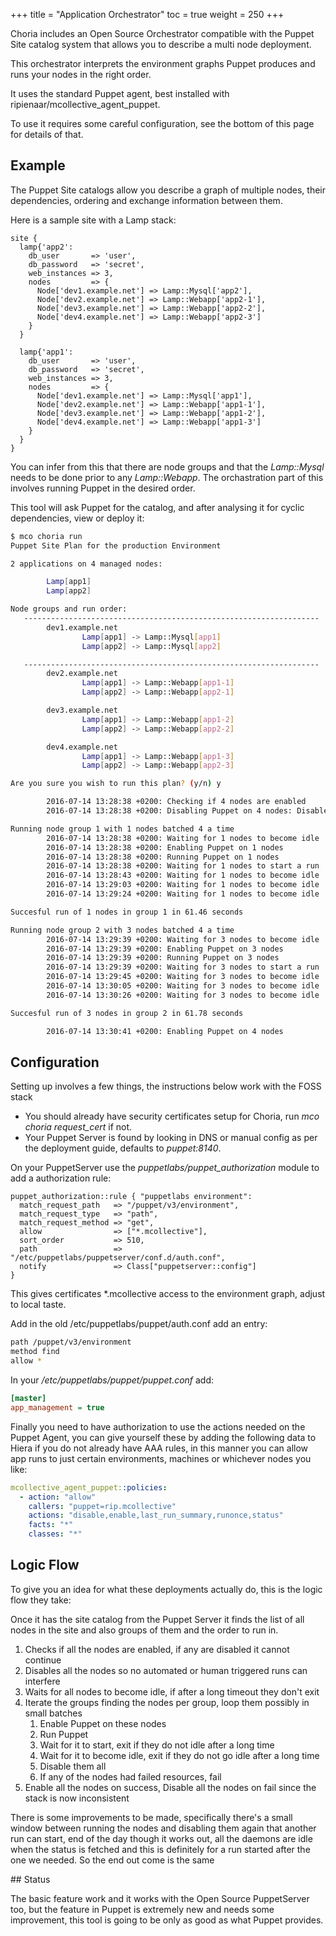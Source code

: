 +++
title = "Application Orchestrator"
toc = true
weight = 250
+++

Choria includes an Open Source Orchestrator compatible with the Puppet Site catalog system that allows you to describe a multi node deployment.

This orchestrator interprets the environment graphs Puppet produces and runs your nodes in the right order.

It uses the standard Puppet agent, best installed with ripienaar/mcollective_agent_puppet.

To use it requires some careful configuration, see the bottom of this page for details of that.

## Example

The Puppet Site catalogs allow you describe a graph of multiple nodes, their dependencies, ordering and exchange information between them.

Here is a sample site with a Lamp stack:

```puppet
site {
  lamp{'app2':
    db_user       => 'user',
    db_password   => 'secret',
    web_instances => 3,
    nodes         => {
      Node['dev1.example.net'] => Lamp::Mysql['app2'],
      Node['dev2.example.net'] => Lamp::Webapp['app2-1'],
      Node['dev3.example.net'] => Lamp::Webapp['app2-2'],
      Node['dev4.example.net'] => Lamp::Webapp['app2-3']
    }
  }

  lamp{'app1':
    db_user       => 'user',
    db_password   => 'secret',
    web_instances => 3,
    nodes         => {
      Node['dev1.example.net'] => Lamp::Mysql['app1'],
      Node['dev2.example.net'] => Lamp::Webapp['app1-1'],
      Node['dev3.example.net'] => Lamp::Webapp['app1-2'],
      Node['dev4.example.net'] => Lamp::Webapp['app1-3']
    }
  }
}
```

You can infer from this that there are node groups and that the _Lamp::Mysql_ needs to be done prior to any _Lamp::Webapp_.  The orchastration part of this involves running Puppet in the desired order.

This tool will ask Puppet for the catalog, and after analysing it for cyclic dependencies, view or deploy it:

```bash
$ mco choria run
Puppet Site Plan for the production Environment

2 applications on 4 managed nodes:

        Lamp[app1]
        Lamp[app2]

Node groups and run order:
   ------------------------------------------------------------------
        dev1.example.net
                Lamp[app1] -> Lamp::Mysql[app1]
                Lamp[app2] -> Lamp::Mysql[app2]

   ------------------------------------------------------------------
        dev2.example.net
                Lamp[app1] -> Lamp::Webapp[app1-1]
                Lamp[app2] -> Lamp::Webapp[app2-1]

        dev3.example.net
                Lamp[app1] -> Lamp::Webapp[app1-2]
                Lamp[app2] -> Lamp::Webapp[app2-2]

        dev4.example.net
                Lamp[app1] -> Lamp::Webapp[app1-3]
                Lamp[app2] -> Lamp::Webapp[app2-3]

Are you sure you wish to run this plan? (y/n) y

        2016-07-14 13:28:38 +0200: Checking if 4 nodes are enabled
        2016-07-14 13:28:38 +0200: Disabling Puppet on 4 nodes: Disabled during orchastration job initiated by rip.mcollective at 2016-07-14 13:28:38 +0200

Running node group 1 with 1 nodes batched 4 a time
        2016-07-14 13:28:38 +0200: Waiting for 1 nodes to become idle
        2016-07-14 13:28:38 +0200: Enabling Puppet on 1 nodes
        2016-07-14 13:28:38 +0200: Running Puppet on 1 nodes
        2016-07-14 13:28:38 +0200: Waiting for 1 nodes to start a run
        2016-07-14 13:28:43 +0200: Waiting for 1 nodes to become idle
        2016-07-14 13:29:03 +0200: Waiting for 1 nodes to become idle
        2016-07-14 13:29:24 +0200: Waiting for 1 nodes to become idle

Succesful run of 1 nodes in group 1 in 61.46 seconds

Running node group 2 with 3 nodes batched 4 a time
        2016-07-14 13:29:39 +0200: Waiting for 3 nodes to become idle
        2016-07-14 13:29:39 +0200: Enabling Puppet on 3 nodes
        2016-07-14 13:29:39 +0200: Running Puppet on 3 nodes
        2016-07-14 13:29:39 +0200: Waiting for 3 nodes to start a run
        2016-07-14 13:29:45 +0200: Waiting for 3 nodes to become idle
        2016-07-14 13:30:05 +0200: Waiting for 3 nodes to become idle
        2016-07-14 13:30:26 +0200: Waiting for 3 nodes to become idle

Succesful run of 3 nodes in group 2 in 61.78 seconds

        2016-07-14 13:30:41 +0200: Enabling Puppet on 4 nodes
```

## Configuration

Setting up involves a few things, the instructions below work with the FOSS stack

 * You should already have security certificates setup for Choria, run _mco choria request_cert_ if not.
 * Your Puppet Server is found by looking in DNS or manual config as per the deployment guide, defaults to _puppet:8140_.

On your PuppetServer use the _puppetlabs/puppet_authorization_ module to add a authorization rule:

```puppet
puppet_authorization::rule { "puppetlabs environment":
  match_request_path   => "/puppet/v3/environment",
  match_request_type   => "path",
  match_request_method => "get",
  allow                => ["*.mcollective"],
  sort_order           => 510,
  path                 => "/etc/puppetlabs/puppetserver/conf.d/auth.conf",
  notify               => Class["puppetserver::config"]
}
```

This gives certificates *.mcollective access to the environment graph, adjust to local taste.

Add in the old /etc/puppetlabs/puppet/auth.conf add an entry:

```bash
path /puppet/v3/environment
method find
allow *
```

In your _/etc/puppetlabs/puppet/puppet.conf_ add:

```ini
[master]
app_management = true
```

Finally you need to have authorization to use the actions needed on the Puppet Agent, you can give yourself these by adding the following data to Hiera if you do not already have AAA rules, in this manner you can allow app runs to just certain environments, machines or whichever nodes you like:

```yaml
mcollective_agent_puppet::policies:
  - action: "allow"
    callers: "puppet=rip.mcollective"
    actions: "disable,enable,last_run_summary,runonce,status"
    facts: "*"
    classes: "*"
```

## Logic Flow

To give you an idea for what these deployments actually do, this is the logic flow they take:

Once it has the site catalog from the Puppet Server it finds the list of all nodes in the site and also groups of them and the order to run in.

  1. Checks if all the nodes are enabled, if any are disabled it cannot continue
  2. Disables all the nodes so no automated or human triggered runs can interfere
  3. Waits for all nodes to become idle, if after a long timeout they don't exit
  4. Iterate the groups finding the nodes per group, loop them possibly in small batches
     1. Enable Puppet on these nodes
     2. Run Puppet
     3. Wait for it to start, exit if they do not idle after a long time
     4. Wait for it to become idle, exit if they do not go idle after a long time
     5. Disable them all
     6. If any of the nodes had failed resources, fail
  5. Enable all the nodes on success, Disable all the nodes on fail since the stack is now inconsistent

There is some improvements to be made, specifically there's a small window between
running the nodes and disabling them again that another run can start, end of the
day though it works out, all the daemons are idle when the status is fetched and
this is definitely for a run started after the one we needed.  So the end out come
is the same

## Status

The basic feature work and it works with the Open Source PuppetServer too, but the feature in Puppet is extremely new and needs some improvement, this tool is going to be only as good as what Puppet provides.
